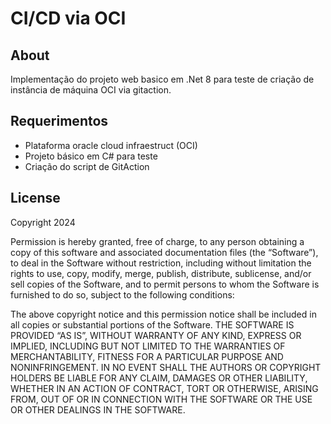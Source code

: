 # CI/CD via OCI

## About
Implementação do projeto web basico em .Net 8 para teste de criação de instância de máquina OCI via gitaction.

## Requerimentos
- Plataforma oracle cloud infraestruct (OCI)
- Projeto básico em C# para teste
- Criação do script de GitAction 

## License
Copyright 2024

Permission is hereby granted, free of charge, to any person obtaining a copy of this software and associated documentation files (the “Software”), 
to deal in the Software without restriction, including without limitation the rights to use, copy, modify, merge, publish, distribute, sublicense, 
and/or sell copies of the Software, and to permit persons to whom the Software is furnished to do so, subject to the following conditions:

The above copyright notice and this permission notice shall be included in all copies or substantial portions of the Software.
THE SOFTWARE IS PROVIDED “AS IS”, WITHOUT WARRANTY OF ANY KIND, EXPRESS OR IMPLIED, INCLUDING BUT NOT LIMITED TO THE WARRANTIES OF MERCHANTABILITY, FITNESS FOR A PARTICULAR PURPOSE AND NONINFRINGEMENT. 
IN NO EVENT SHALL THE AUTHORS OR COPYRIGHT HOLDERS BE LIABLE FOR ANY CLAIM, DAMAGES OR OTHER LIABILITY, WHETHER IN AN ACTION OF CONTRACT, TORT OR OTHERWISE, ARISING FROM, OUT OF OR IN CONNECTION WITH THE SOFTWARE OR THE USE OR OTHER DEALINGS IN THE SOFTWARE.

